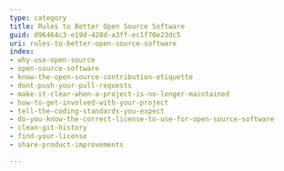 ```yaml
---
type: category
title: Rules to Better Open Source Software
guid: d96464c3-e19d-428d-a3ff-ec1f70e23dc5
uri: rules-to-better-open-source-software
index:
- why-use-open-source
- open-source-software
- know-the-open-source-contribution-etiquette
- dont-push-your-pull-requests
- make-it-clear-when-a-project-is-no-longer-maintained
- how-to-get-involved-with-your-project
- tell-the-coding-standards-you-expect
- do-you-know-the-correct-license-to-use-for-open-source-software
- clean-git-history
- find-your-license
- share-product-improvements

---
```



